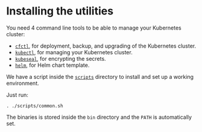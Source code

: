 # Installing the utilities

You need 4 command line tools to be able to manage your Kubernetes cluster:

- [`cfctl`](https://github.com/SquareFactory/cfctl/releases), for deployment, backup, and upgrading of the Kubernetes cluster.
- [`kubectl`](https://kubernetes.io/docs/tasks/tools/#kubectl), for managing your Kubernetes cluster.
- [`kubeseal`](https://github.com/bitnami-labs/sealed-secrets/releases/), for encrypting the secrets.
- [`helm`](https://github.com/helm/helm/releases/), for Helm chart template.

We have a script inside the [`scripts`](https://github.com/SquareFactory/ClusterFactory-CE/tree/main/scripts) directory to install and set up a working environment.

Just run:

```shell
. ./scripts/common.sh
```

The binaries is stored inside the `bin` directory and the `PATH` is automatically set.
